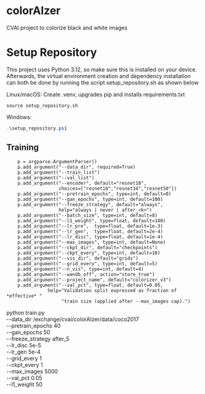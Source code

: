 # colorAIzer
CVAI project to colorize black and white images

# Setup Repository
This project uses Python 3.12, so make sure this is installed on your device. Afterwards, the virtual environment creation and dependency installation can both be done by running the script setup_repository.sh as shown below

Linux/macOS: 
Create .venv, upgrades pip and installs requirements.txt
````shell
source setup_repository.sh 
````

Windows: 
````powershell
.\setup_repository.ps1
````


## Training
````
    p = argparse.ArgumentParser()
    p.add_argument("--data_dir", required=True)
    p.add_argument("--train_list")
    p.add_argument("--val_list")
    p.add_argument("--encoder", default="resnet18",
                   choices=["resnet18","resnet34","resnet50"])
    p.add_argument("--pretrain_epochs", type=int, default=0)
    p.add_argument("--gan_epochs", type=int, default=100)
    p.add_argument("--freeze_strategy", default="always",
                   help="always | never | after_<k>")
    p.add_argument("--batch_size", type=int, default=8)
    p.add_argument("--l1_weight", type=float, default=100)
    p.add_argument("--lr_pre",  type=float, default=1e-3)
    p.add_argument("--lr_gen",  type=float, default=2e-4)
    p.add_argument("--lr_disc", type=float, default=1e-4)
    p.add_argument("--max_images", type=int, default=None)
    p.add_argument("--ckpt_dir", default="checkpoints")
    p.add_argument("--ckpt_every", type=int, default=10)
    p.add_argument("--vis_dir", default="grids")
    p.add_argument("--grid_every", type=int, default=5)
    p.add_argument("--n_vis", type=int, default=4)
    p.add_argument("--wandb_off", action="store_true")
    p.add_argument("--project_name", default="colorizer_v3")
    p.add_argument("--val_pct", type=float, default=0.05,
               help="Validation split expressed as fraction of *effective* "
                    "train size (applied after --max_images cap).")
````

python train.py \
  --data_dir /exchange/cvai/colorAIzer/data/coco2017 \
  --pretrain_epochs 40 \
  --gan_epochs 50 \
  --freeze_strategy after_5 \
  --lr_disc 5e-5 \
  --lr_gen 5e-4 \
  --grid_every 1 \
  --ckpt_every 1 \
  --max_images 5000 \
  --val_pct 0.05 \
  --l1_weight 50
